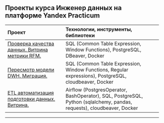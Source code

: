 ## Проекты курса Инженер данных на платформе Yandex Practicum

| Проект                         | Технологии, инструменты, библиотеки  |
| :-------------------- | :--------------------- |
| [Проверка качества данных. Витрина метрики RFM.](</1. Проверка качества данных. Витрина метрики RFM/README.md>) | SQL (Common Table Expression, Window Functions), PostgreSQL, DBeaver, Docker
| [Пересмотр модели DWH. Миграция.](</2. Пересмотр модели DWH. Миграция/README.md>) | SQL (Common Table Expression, Window Functions, Regular expressions), PostgreSQL, cloudbeaver, Docker
| [ETL автоматизация подготовки данных. Витрина.](</3. ETL автоматизация подготовки данных. Витрина/README.md>) | Airflow (PostgresOperator, BashOperator), SQL, PostgreSQL, Python (sqlalchemy, pandas, requests), cloudbeaver, Docker
---
